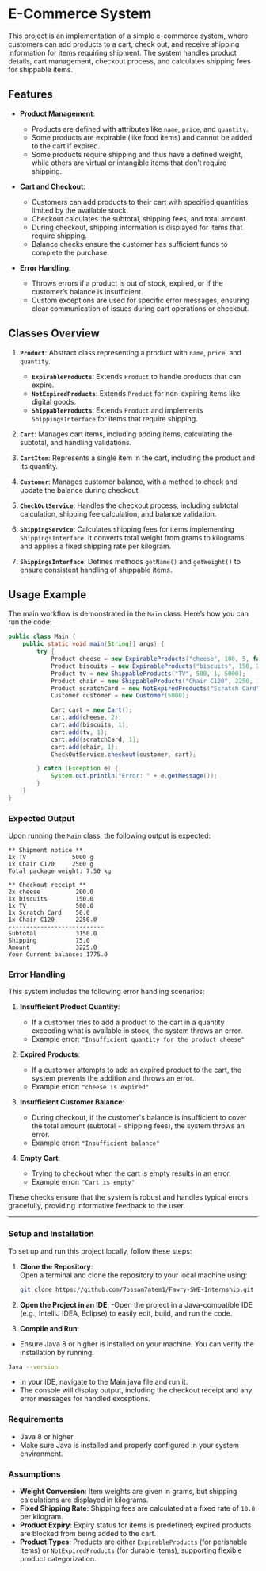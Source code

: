 # E-Commerce System

This project is an implementation of a simple e-commerce system, where customers can add products to a cart, check out, and receive shipping information for items requiring shipment. The system handles product details, cart management, checkout process, and calculates shipping fees for shippable items.

## Features

- **Product Management**:
    - Products are defined with attributes like `name`, `price`, and `quantity`.
    - Some products are expirable (like food items) and cannot be added to the cart if expired.
    - Some products require shipping and thus have a defined weight, while others are virtual or intangible items that don’t require shipping.

- **Cart and Checkout**:
    - Customers can add products to their cart with specified quantities, limited by the available stock.
    - Checkout calculates the subtotal, shipping fees, and total amount.
    - During checkout, shipping information is displayed for items that require shipping.
    - Balance checks ensure the customer has sufficient funds to complete the purchase.

- **Error Handling**:
    - Throws errors if a product is out of stock, expired, or if the customer’s balance is insufficient.
    - Custom exceptions are used for specific error messages, ensuring clear communication of issues during cart operations or checkout.

## Classes Overview

1. **`Product`**: Abstract class representing a product with `name`, `price`, and `quantity`.
    - **`ExpirableProducts`**: Extends `Product` to handle products that can expire.
    - **`NotExpiredProducts`**: Extends `Product` for non-expiring items like digital goods.
    - **`ShippableProducts`**: Extends `Product` and implements `ShippingsInterface` for items that require shipping.

2. **`Cart`**: Manages cart items, including adding items, calculating the subtotal, and handling validations.

3. **`CartItem`**: Represents a single item in the cart, including the product and its quantity.

4. **`Customer`**: Manages customer balance, with a method to check and update the balance during checkout.

5. **`CheckOutService`**: Handles the checkout process, including subtotal calculation, shipping fee calculation, and balance validation.

6. **`ShippingService`**: Calculates shipping fees for items implementing `ShippingsInterface`. It converts total weight from grams to kilograms and applies a fixed shipping rate per kilogram.

7. **`ShippingsInterface`**: Defines methods `getName()` and `getWeight()` to ensure consistent handling of shippable items.

## Usage Example

The main workflow is demonstrated in the `Main` class. Here’s how you can run the code:

```java
public class Main {
    public static void main(String[] args) {
        try {
            Product cheese = new ExpirableProducts("cheese", 100, 5, false);
            Product biscuits = new ExpirableProducts("biscuits", 150, 2, false);
            Product tv = new ShippableProducts("TV", 500, 1, 5000);
            Product chair = new ShippableProducts("Chair C120", 2250, 1, 2500);
            Product scratchCard = new NotExpiredProducts("Scratch Card", 50, 10);
            Customer customer = new Customer(5000);

            Cart cart = new Cart();
            cart.add(cheese, 2);
            cart.add(biscuits, 1);
            cart.add(tv, 1);
            cart.add(scratchCard, 1);
            cart.add(chair, 1);
            CheckOutService.checkout(customer, cart);

        } catch (Exception e) {
            System.out.println("Error: " + e.getMessage());
        }
    }
}

```

### Expected Output

Upon running the `Main` class, the following output is expected:

```plaintext
** Shipment notice **
1x TV             5000 g
1x Chair C120     2500 g
Total package weight: 7.50 kg

** Checkout receipt **
2x cheese          200.0
1x biscuits        150.0
1x TV              500.0
1x Scratch Card    50.0
1x Chair C120      2250.0
---------------------------
Subtotal           3150.0
Shipping           75.0
Amount             3225.0
Your Current balance: 1775.0

```
### Error Handling

This system includes the following error handling scenarios:

1. **Insufficient Product Quantity**:
    - If a customer tries to add a product to the cart in a quantity exceeding what is available in stock, the system throws an error.
    - Example error: `"Insufficient quantity for the product cheese"`

2. **Expired Products**:
    - If a customer attempts to add an expired product to the cart, the system prevents the addition and throws an error.
    - Example error: `"cheese is expired"`

3. **Insufficient Customer Balance**:
    - During checkout, if the customer's balance is insufficient to cover the total amount (subtotal + shipping fees), the system throws an error.
    - Example error: `"Insufficient balance"`

4. **Empty Cart**:
    - Trying to checkout when the cart is empty results in an error.
    - Example error: `"Cart is empty"`

These checks ensure that the system is robust and handles typical errors gracefully, providing informative feedback to the user.

---

### Setup and Installation

To set up and run this project locally, follow these steps:

1. **Clone the Repository**:  
   Open a terminal and clone the repository to your local machine using:
   ```bash
   git clone https://github.com/7ossam7atem1/Fawry-SWE-Internship.git
   ```
2. **Open the Project in an IDE**:
   -Open the project in a Java-compatible IDE (e.g., IntelliJ IDEA, Eclipse) to easily edit, build, and run the code.

3. **Compile and Run**:
- Ensure Java 8 or higher is installed on your machine. You can verify the installation by running:
 ```bash
 Java --version
  ``` 
- In your IDE, navigate to the Main.java file and run it.
- The console will display output, including the checkout receipt and any error messages for handled exceptions.

### Requirements
- Java 8 or higher
- Make sure Java is installed and properly configured in your system environment.

### Assumptions

- **Weight Conversion**: Item weights are given in grams, but shipping calculations are displayed in kilograms.
- **Fixed Shipping Rate**: Shipping fees are calculated at a fixed rate of `10.0` per kilogram.
- **Product Expiry**: Expiry status for items is predefined; expired products are blocked from being added to the cart.
- **Product Types**: Products are either `ExpirableProducts` (for perishable items) or `NotExpiredProducts` (for durable items), supporting flexible product categorization.